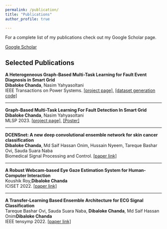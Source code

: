```yaml
---
permalink: /publication/
title: "Publications"
author_profile: true

---
```

For a complete list of my publications check out my Google Scholar page.

 <a href="https://scholar.google.com/citations?user=dO8bRn0AAAAJ&hl=en" target="_blank">Google Scholar</a> 

## Selected Publications

<b> A Heterogeneous Graph-Based Multi-Task Learning for Fault Event Diagnosis in Smart Grid </b>
<br><b>Dibaloke Chanda</b>, Nasim Yahyasoltani
<br>IEEE Transactions on Power Systems.  [[project page]](https://graphbasedmtl.github.io/heterogenous-graph-mtl-fault-diagonosis/), [[dataset generation code]](https://github.com/Machine-Learning-Optimization-Data-Lab/Graph-Based-Fault-Detection-Data-Generation)

------
<b> Graph-Based Multi-Task Learning For Fault Detection In Smart Grid </b>
<br><b>Dibaloke Chanda</b>, Nasim Yahyasoltani
<br>MLSP 2023. [[project page]](https://graph-based-mtl-fault-detection.github.io/), [[Poster]](https://drive.google.com/file/d/1nfBjpoZ2eipo_oYeew5BV9r738I0bPx6/view)

------

<b> DCENSnet: A new deep convolutional ensemble network for skin cancer classification </b>
<br><b>Dibaloke Chanda</b>, Md Saif Hassan Onim, Hussain Nyeem, Tareque Bashar Ovi, Sauda Suara Naba
<br>Biomedical Signal Processing and Control. [[paper link]](https://www.sciencedirect.com/science/article/pii/S1746809423011904)

------
<b> A Robust Webcam-based Eye Gaze Estimation System for Human-Computer Interaction </b>
<br> Koushik Roy,<b>Dibaloke Chanda</b>
<br>ICISET 2022. [[paper link]](https://ieeexplore.ieee.org/abstract/document/9775896)

------

<b> A Transfer-Learning Based Ensemble Architecture for ECG Signal Classification </b>
<br>Tareque Bashar Ovi, Sauda Suara Naba, <b> Dibaloke Chanda</b>, Md Saif Hassan Onim<b>Dibaloke Chanda</b>
<br> IEEE tensymp 2022. [[paper link]](https://arxiv.org/abs/2207.00002)
